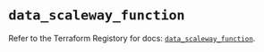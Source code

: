 # `data_scaleway_function`

Refer to the Terraform Registory for docs: [`data_scaleway_function`](https://registry.terraform.io/providers/scaleway/scaleway/2.21.0/docs/data-sources/function).
